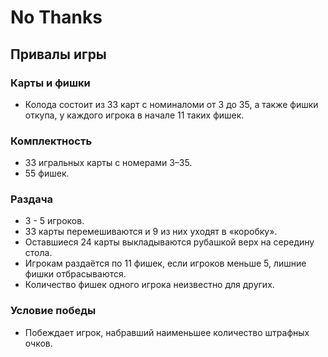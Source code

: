 # No Thanks

## Привалы игры  

### Карты и фишки
* Колода состоит из 33 карт с номиналоми от 3 до 35, а также фишки откупа, у каждого игрока в начале 11 таких фишек.
### Комплектность
* 33 игральных карты с номерами 3–35.
* 55 фишек.
### Раздача
* 3 - 5 игроков.
* 33 карты перемешиваются и 9 из них уходят в «коробку».
* Оставшиеся 24 карты выкладываются рубашкой верх на середину стола. 
* Игрокам раздаётся по 11 фишек, если игроков меньше 5, лишние фишки отбрасываются.
* Количество фишек одного игрока неизвестно для других.
### Условие победы
* Побеждает игрок, набравший наименьшее количество штрафных очков.
